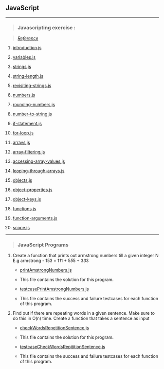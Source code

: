 ## JavaScript
---
> ### Javascripting exercise :

> <i> [Reference](https://github.com/workshopper/javascripting)</i>

1. [introduction.js](https://github.com/aishwarya18sr/Javascripting-aishwarya_sr/blob/master/introduction.js)

2. [variables.js](https://github.com/aishwarya18sr/Javascripting-aishwarya_sr/blob/master/variables.js) 

3. [strings.js](https://github.com/aishwarya18sr/Javascripting-aishwarya_sr/blob/master/strings.js) 

4. [string-length.js](https://github.com/aishwarya18sr/Javascripting-aishwarya_sr/blob/master/string-length.js) 

5. [revisiting-strings.js](https://github.com/aishwarya18sr/Javascripting-aishwarya_sr/blob/master/revisiting-strings.js) 

6. [numbers.js](https://github.com/aishwarya18sr/Javascripting-aishwarya_sr/blob/master/numbers.js) 

7. [rounding-numbers.js](https://github.com/aishwarya18sr/Javascripting-aishwarya_sr/blob/master/rounding-numbers.js) 

8. [number-to-string.js](https://github.com/aishwarya18sr/Javascripting-aishwarya_sr/blob/master/number-to-string.js) 

9. [if-statement.js](https://github.com/aishwarya18sr/Javascripting-aishwarya_sr/blob/master/if-statement.js) 

10. [for-loop.js](https://github.com/aishwarya18sr/Javascripting-aishwarya_sr/blob/master/for-loop.js) 

11. [arrays.js](https://github.com/aishwarya18sr/Javascripting-aishwarya_sr/blob/master/arrays.js) 

12. [array-filtering.js](https://github.com/aishwarya18sr/Javascripting-aishwarya_sr/blob/master/array-filtering.js) 

13. [accessing-array-values.js](https://github.com/aishwarya18sr/Javascripting-aishwarya_sr/blob/master/accessing-array-values.js) 

14. [looping-through-arrays.js](https://github.com/aishwarya18sr/Javascripting-aishwarya_sr/blob/master/looping-through-arrays.js) 

15. [objects.js](https://github.com/aishwarya18sr/Javascripting-aishwarya_sr/blob/master/objects.js) 

16. [object-properties.js](https://github.com/aishwarya18sr/Javascripting-aishwarya_sr/blob/master/object-properties.js) 

17. [object-keys.js](https://github.com/aishwarya18sr/Javascripting-aishwarya_sr/blob/master/object-keys.js) 

18. [functions.js](https://github.com/aishwarya18sr/Javascripting-aishwarya_sr/blob/master/functions.js) 

19. [function-arguments.js](https://github.com/aishwarya18sr/Javascripting-aishwarya_sr/blob/master/function-arguments.js) 

20. [scope.js](https://github.com/aishwarya18sr/Javascripting-aishwarya_sr/blob/master/scope.js) 

---

> ### JavaScript Programs

1. Create a function that prints out armstrong numbers till a given integer N  
E.g armstrong - 153 = 1*1*1 + 5*5*5 + 3*3*3

    * [printAmstrongNumbers.js](https://github.com/aishwarya18sr/Javascripting-aishwarya_sr/blob/master/printAmstrongNumbers.js) 

    * This file contains the solution for this program. 

    * [testcasePrintAmstrongNumbers.js](https://github.com/aishwarya18sr/Javascripting-aishwarya_sr/blob/master/testcasePrintAmstrongNumbers.js) 

    * This file contains the success and failure testcases for each function of this program.

2. Find out if there are repeating words in a given sentence. Make sure to do this in O(n) time. Create a function that takes a sentence as input

    * [checkWordsRepetitionSentence.js](https://github.com/aishwarya18sr/Javascripting-aishwarya_sr/blob/master/checkWordsRepetitionSentence.js) 

    * This file contains the solution for this program. 

    * [testcaseCheckWordsRepititionSentence.js](https://github.com/aishwarya18sr/Javascripting-aishwarya_sr/blob/master/testcaseCheckWordsRepititionSentence.js) 

    * This file contains the success and failure testcases for each function of this program.







